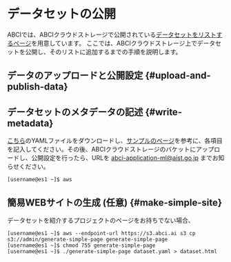 
# データセットの公開

ABCIでは、ABCIクラウドストレージで公開されている[データセットをリストするページ](https://datasets.abci.ai/)を用意しています。 ここでは、ABCIクラウドストレージ上でデータセットを公開し、そのリストに追加するまでの手順を説明します。

## データのアップロードと公開設定 {#upload-and-publish-data}


## データセットのメタデータの記述 {#write-metadata}

[こちら](https://datasets.abci.ai/dataset.yml)のYAMLファイルをダウンロードし、[サンプルのページ](https://datasets.abci.ai/registration/)を参考に、各項目を記入してください。その後、ABCIクラウドストレージのバケットにアップロードし、公開設定を行ったら、URLを <abci-application-ml@aist.go.jp> までお知らせください。

```
[username@es1 ~]$ aws 
```

## 簡易WEBサイトの生成 (任意) {#make-simple-site}

データセットを紹介するプロジェクトのページをお持ちでない場合、

```
[username@es1 ~]$ aws --endpoint-url https://s3.abci.ai s3 cp s3://admin/generate-simple-page generate-simple-page
[username@es1 ~]$ chmod 755 generate-simple-page
[username@es1 ~]$ ./generate-simple-page dataset.yaml > dataset.html
```
